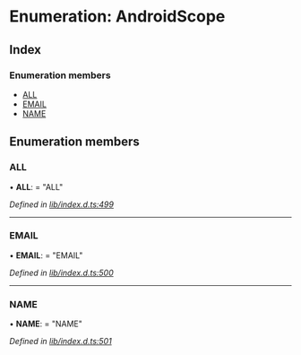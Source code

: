 
# Enumeration: AndroidScope

## Index

### Enumeration members

* [ALL](_lib_index_d_.androidscope.md#all)
* [EMAIL](_lib_index_d_.androidscope.md#email)
* [NAME](_lib_index_d_.androidscope.md#name)

## Enumeration members

###  ALL

• **ALL**: = "ALL"

*Defined in [lib/index.d.ts:499](../../lib/index.d.ts#L499)*

___

###  EMAIL

• **EMAIL**: = "EMAIL"

*Defined in [lib/index.d.ts:500](../../lib/index.d.ts#L500)*

___

###  NAME

• **NAME**: = "NAME"

*Defined in [lib/index.d.ts:501](../../lib/index.d.ts#L501)*
